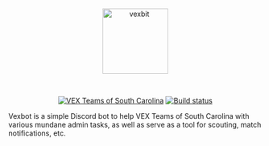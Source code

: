 <div align="center">
  <br />
  <p>
    <a href="https://discord.gg/W9EcfQW"><img src="https://cdn.discordapp.com/icons/310820885240217600/5c40b50a159efa10dfff51f99e14a2e0.png" width="130" alt="vexbit"/></a>
  </p>
  <br />
  <p>
    <a href="https://discord.gg/W9EcfQW"><img src="https://discordapp.com/api/guilds/310820885240217600/embed.png" alt="VEX Teams of South Carolina" /></a>
    <a href="https://travis-ci.org/MayorMonty/vexbot"><img src="https://travis-ci.org/MayorMonty/vexbot" alt="Build status" /></a>
  </p>
</div>


Vexbot is a simple Discord bot to help VEX Teams of South Carolina with various mundane admin tasks, as well as serve as a tool for scouting, match notifications, etc.